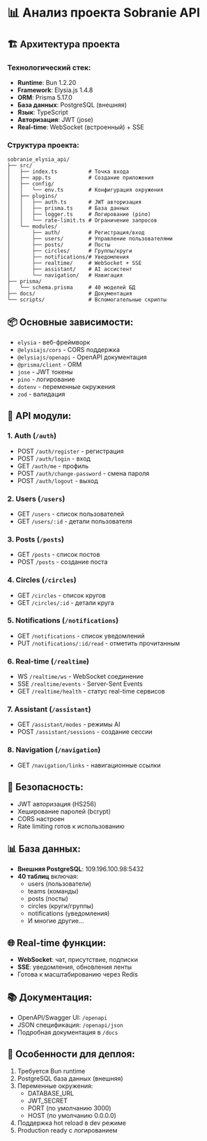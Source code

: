 # 📊 Анализ проекта Sobranie API

## 🏗️ Архитектура проекта

### Технологический стек:
- **Runtime**: Bun 1.2.20
- **Framework**: Elysia.js 1.4.8
- **ORM**: Prisma 5.17.0
- **База данных**: PostgreSQL (внешняя)
- **Язык**: TypeScript
- **Авторизация**: JWT (jose)
- **Real-time**: WebSocket (встроенный) + SSE

### Структура проекта:
```
sobranie_elysia_api/
├── src/
│   ├── index.ts          # Точка входа
│   ├── app.ts            # Создание приложения
│   ├── config/
│   │   └── env.ts        # Конфигурация окружения
│   ├── plugins/
│   │   ├── auth.ts       # JWT авторизация
│   │   ├── prisma.ts     # База данных
│   │   ├── logger.ts     # Логирование (pino)
│   │   └── rate-limit.ts # Ограничение запросов
│   └── modules/
│       ├── auth/         # Регистрация/вход
│       ├── users/        # Управление пользователями
│       ├── posts/        # Посты
│       ├── circles/      # Группы/круги
│       ├── notifications/# Уведомления
│       ├── realtime/     # WebSocket + SSE
│       ├── assistant/    # AI ассистент
│       └── navigation/   # Навигация
├── prisma/
│   └── schema.prisma     # 40 моделей БД
├── docs/                 # Документация
└── scripts/              # Вспомогательные скрипты
```

## 📦 Основные зависимости:
- `elysia` - веб-фреймворк
- `@elysiajs/cors` - CORS поддержка
- `@elysiajs/openapi` - OpenAPI документация
- `@prisma/client` - ORM
- `jose` - JWT токены
- `pino` - логирование
- `dotenv` - переменные окружения
- `zod` - валидация

## 🔌 API модули:

### 1. **Auth** (`/auth`)
- POST `/auth/register` - регистрация
- POST `/auth/login` - вход
- GET `/auth/me` - профиль
- POST `/auth/change-password` - смена пароля
- POST `/auth/logout` - выход

### 2. **Users** (`/users`)
- GET `/users` - список пользователей
- GET `/users/:id` - детали пользователя

### 3. **Posts** (`/posts`)
- GET `/posts` - список постов
- POST `/posts` - создание поста

### 4. **Circles** (`/circles`)
- GET `/circles` - список кругов
- GET `/circles/:id` - детали круга

### 5. **Notifications** (`/notifications`)
- GET `/notifications` - список уведомлений
- PUT `/notifications/:id/read` - отметить прочитанным

### 6. **Real-time** (`/realtime`)
- WS `/realtime/ws` - WebSocket соединение
- SSE `/realtime/events` - Server-Sent Events
- GET `/realtime/health` - статус real-time сервисов

### 7. **Assistant** (`/assistant`)
- GET `/assistant/modes` - режимы AI
- POST `/assistant/sessions` - создание сессии

### 8. **Navigation** (`/navigation`)
- GET `/navigation/links` - навигационные ссылки

## 🔐 Безопасность:
- JWT авторизация (HS256)
- Хеширование паролей (bcrypt)
- CORS настроен
- Rate limiting готов к использованию

## 📊 База данных:
- **Внешняя PostgreSQL**: 109.196.100.98:5432
- **40 таблиц** включая:
  - users (пользователи)
  - teams (команды)
  - posts (посты)
  - circles (круги/группы)
  - notifications (уведомления)
  - И многие другие...

## 🌐 Real-time функции:
- **WebSocket**: чат, присутствие, подписки
- **SSE**: уведомления, обновления ленты
- Готова к масштабированию через Redis

## 📚 Документация:
- OpenAPI/Swagger UI: `/openapi`
- JSON спецификация: `/openapi/json`
- Подробная документация в `/docs`

## 🚀 Особенности для деплоя:
1. Требуется Bun runtime
2. PostgreSQL база данных (внешняя)
3. Переменные окружения:
   - DATABASE_URL
   - JWT_SECRET
   - PORT (по умолчанию 3000)
   - HOST (по умолчанию 0.0.0.0)
4. Поддержка hot reload в dev режиме
5. Production ready с логированием

